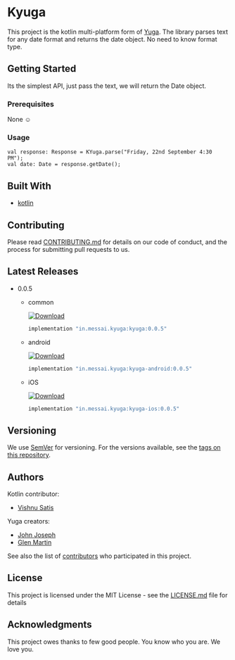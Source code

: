 # Kyuga
This project is the kotlin multi-platform form of [Yuga](https://github.com/messai-engineering/Yuga).
The library parses text for any date format and returns the date object.
 No need to know format type.

## Getting Started

Its the simplest API, just pass the text, we will return the Date object.

### Prerequisites

None :relaxed:


### Usage

```
val response: Response = KYuga.parse("Friday, 22nd September 4:30 PM");
val date: Date = response.getDate();
```

## Built With

* [kotlin](https://kotlinlang.org/)

## Contributing

Please read [CONTRIBUTING.md](https://gist.github.com/johnjoseph/b6aeea8ff859964ac325896bf9eeb2c7) for details on our code of conduct, and the process for submitting pull requests to us.

## Latest Releases

* 0.0.5
    * common
      
       [ ![Download](https://api.bintray.com/packages/messai/maven/kyuga/images/download.svg) ](https://bintray.com/messai/maven/kyuga/_latestVersion)
      ```groovy
      implementation "in.messai.kyuga:kyuga:0.0.5"
      ```
    * android
    
       [ ![Download](https://api.bintray.com/packages/messai/maven/kyuga/images/download.svg) ](https://bintray.com/messai/maven/kyuga/_latestVersion)
      ```groovy
      implementation "in.messai.kyuga:kyuga-android:0.0.5"
      ```
    * iOS
        
       [ ![Download](https://api.bintray.com/packages/messai/maven/kyuga/images/download.svg) ](https://bintray.com/messai/maven/kyuga/_latestVersion)
      ```groovy
      implementation "in.messai.kyuga:kyuga-ios:0.0.5"
      ```
## Versioning

We use [SemVer](http://semver.org/) for versioning. For the versions available, see the [tags on this repository](https://github.com/your/project/tags).

## Authors

Kotlin contributor:
* [Vishnu Satis](https://github.com/vizsatiz)

Yuga creators:
* [John Joseph](https://github.com/johnjoseph)
* [Glen Martin](https://github.com/glenkalarikkal)

See also the list of [contributors](https://github.com/orgs/messai-engineering/people) who participated in this project.

## License

This project is licensed under the MIT License - see the [LICENSE.md](LICENSE.md) file for details

## Acknowledgments

This project owes thanks to few good people. You know who you are.
We love you.